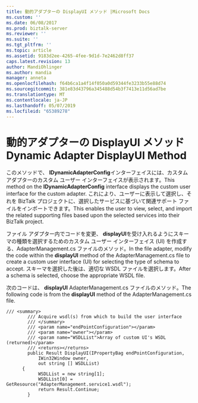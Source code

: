 ```yaml
---
title: 動的アダプターの DisplayUI メソッド |Microsoft Docs
ms.custom: ''
ms.date: 06/08/2017
ms.prod: biztalk-server
ms.reviewer: ''
ms.suite: ''
ms.tgt_pltfrm: ''
ms.topic: article
ms.assetid: 9183d2ee-4265-4fee-9d1d-7e2462d8ff37
caps.latest.revision: 13
author: MandiOhlinger
ms.author: mandia
manager: anneta
ms.openlocfilehash: f64b6ca1a4f14f050a0d59344fe3233b55e88d74
ms.sourcegitcommit: 381e83d43796a345488d54b3f7413e11d56ad7be
ms.translationtype: MT
ms.contentlocale: ja-JP
ms.lasthandoff: 05/07/2019
ms.locfileid: "65389278"
---
```

# <a name="dynamic-adapter-displayui-method"></a><span data-ttu-id="30b94-102">動的アダプターの DisplayUI メソッド</span><span class="sxs-lookup"><span data-stu-id="30b94-102">Dynamic Adapter DisplayUI Method</span></span>
<span data-ttu-id="30b94-103">このメソッドで、 **IDynamicAdapterConfig**インターフェイスには、カスタム アダプターのカスタム ユーザー インターフェイスが表示されます。</span><span class="sxs-lookup"><span data-stu-id="30b94-103">This method on the **IDynamicAdapterConfig** interface displays the custom user interface for the custom adapter.</span></span> <span data-ttu-id="30b94-104">これにより、ユーザーに表示して選択し、それを BizTalk プロジェクトに、選択したサービスに基づいて関連サポート ファイルをインポートできます。</span><span class="sxs-lookup"><span data-stu-id="30b94-104">This enables the user to view, select, and import the related supporting files based upon the selected services into their BizTalk project.</span></span>  
  
 <span data-ttu-id="30b94-105">ファイル アダプター内でコードを変更、 **displayUI**を受け入れるようにスキーマの種類を選択するためのカスタム ユーザー インターフェイス (UI) を作成する、AdapterManagement.cs ファイルのメソッド。</span><span class="sxs-lookup"><span data-stu-id="30b94-105">In the file adapter, modify the code within the **displayUI** method of the AdapterManagement.cs file to create a custom user interface (UI) for selecting the type of schema to accept.</span></span> <span data-ttu-id="30b94-106">スキーマを選択した後は、適切な WSDL ファイルを選択します。</span><span class="sxs-lookup"><span data-stu-id="30b94-106">After a schema is selected, choose the appropriate WSDL file.</span></span>  
  
 <span data-ttu-id="30b94-107">次のコードは、 **displayUI** AdapterManagement.cs ファイルのメソッド。</span><span class="sxs-lookup"><span data-stu-id="30b94-107">The following code is from the **displayUI** method of the AdapterManagement.cs file.</span></span>  
  
```  
/// <summary>  
        /// Acquire wsdl(s) from which to build the user interface  
        /// </summary>  
        /// <param name="endPointConfiguration"></param>  
        /// <param name="owner"></param>  
        /// <param name="WSDLList">Array of custom UI's WSDL (returned)</param>  
        /// <returns></returns>  
        public Result DisplayUI(IPropertyBag endPointConfiguration,   
            IWin32Window owner,  
            out string [] WSDLList)   
      {  
            WSDLList = new string[1];  
            WSDLList[0] = GetResource("AdapterManagement.service1.wsdl");  
            return Result.Continue;  
        }  
```
